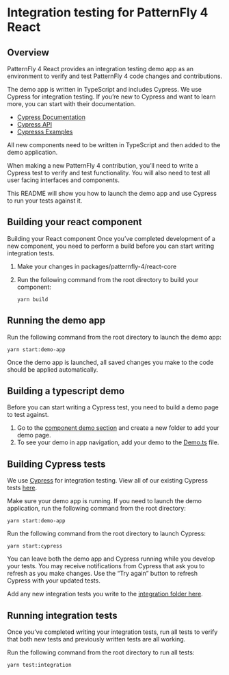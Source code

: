 # Integration testing for PatternFly 4 React

## Overview

PatternFly 4 React provides an integration testing demo app as an environment to verify and test PatternFly 4 code changes and contributions.

The demo app is written in TypeScript and includes Cypress. We use Cypress for integration testing. If you’re new to Cypress and want to learn more, you can start with their documentation.

- [Cypress Documentation](https://docs.cypress.io/guides/overview/why-cypress.html#In-a-nutshell)
- [Cypress API](https://docs.cypress.io/api/api/table-of-contents.html)
- [Cypresss Examples](https://docs.cypress.io/examples/examples/recipes.html#Node-Modules)

All new components need to be written in TypeScript and then added to the demo application.

When making a new PatternFly 4 contribution, you’ll need to write a Cypress test to verify and test functionality. You will also need to test all user facing interfaces and components.

This README will show you how to launch the demo app and use Cypress to run your tests against it.

## Building your react component

Building your React component
Once you’ve completed development of a new component, you need to perform a build before you can start writing integration tests.

1. Make your changes in packages/patternfly-4/react-core
2. Run the following command from the root directory to build your component:

   `yarn build`

## Running the demo app

Run the following command from the root directory to launch the demo app:

`yarn start:demo-app`

Once the demo app is launched, all saved changes you make to the code should be applied automatically.

## Building a typescript demo

Before you can start writing a Cypress test, you need to build a demo page to test against.

1. Go to the [component demo section](https://github.com/patternfly/patternfly-react/tree/master/packages/patternfly-4/react-integration/demo-app-ts/src/components/demos) and create a new folder to add your demo page.
2. To see your demo in app navigation, add your demo to the [Demo.ts](https://github.com/patternfly/patternfly-react/tree/master/packages/patternfly-4/react-integration/demo-app-ts/src/Demos.ts) file.

## Building Cypress tests

We use [Cypress](https://www.cypress.io/) for integration testing. View all of our existing Cypress tests [here](https://github.com/patternfly/patternfly-react/tree/master/packages/patternfly-4/react-integration/cypress/integration).

Make sure your demo app is running. If you need to launch the demo application, run the following command from the root directory:

`yarn start:demo-app`

Run the following command from the root directory to launch Cypress:

`yarn start:cypress`

You can leave both the demo app and Cypress running while you develop your tests. You may receive notifications from Cypress that ask you to refresh as you make changes. Use the “Try again” button to refresh Cypress with your updated tests.

Add any new integration tests you write to the [integration folder here](https://github.com/patternfly/patternfly-react/tree/master/packages/patternfly-4/react-integration/cypress/integration).

## Running integration tests

Once you’ve completed writing your integration tests, run all tests to verify that both new tests and previously written tests are all working.

Run the following command from the root directory to run all tests:

`yarn test:integration`
